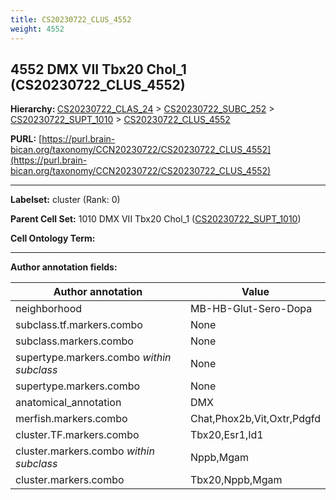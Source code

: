 ```yaml
---
title: CS20230722_CLUS_4552
weight: 4552
---
```

## 4552 DMX VII Tbx20 Chol_1 (CS20230722_CLUS_4552)
<b>Hierarchy: </b>
[CS20230722_CLAS_24](../CS20230722_CLAS_24) >
[CS20230722_SUBC_252](../CS20230722_SUBC_252) >
[CS20230722_SUPT_1010](../CS20230722_SUPT_1010) >
[CS20230722_CLUS_4552](../CS20230722_CLUS_4552)

**PURL:** [https://purl.brain-bican.org/taxonomy/CCN20230722/CS20230722_CLUS_4552](https://purl.brain-bican.org/taxonomy/CCN20230722/CS20230722_CLUS_4552)

---


**Labelset:** cluster (Rank: 0)

**Parent Cell Set:** 1010 DMX VII Tbx20 Chol_1 ([CS20230722_SUPT_1010](../CS20230722_SUPT_1010))



**Cell Ontology Term:** 

[MARKER GENES.]: #


---

[TRANSFERRED ANNOTATIONS.]: #


[AUTHOR ANNOTATION FIELDS.]: #


**Author annotation fields:**

| Author annotation | Value |
|-------------------|-------|
|neighborhood|MB-HB-Glut-Sero-Dopa|
|subclass.tf.markers.combo|None|
|subclass.markers.combo|None|
|supertype.markers.combo _within subclass_|None|
|supertype.markers.combo|None|
|anatomical_annotation|DMX|
|merfish.markers.combo|Chat,Phox2b,Vit,Oxtr,Pdgfd|
|cluster.TF.markers.combo|Tbx20,Esr1,Id1|
|cluster.markers.combo _within subclass_|Nppb,Mgam|
|cluster.markers.combo|Tbx20,Nppb,Mgam|
